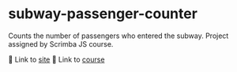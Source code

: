 # subway-passenger-counter

Counts the number of passengers who entered the subway. Project assigned by Scrimba JS course.

🔗 Link to [site](https://deft-custard-8cac62.netlify.app/)
🔗 Link to [course](https://scrimba.com/learn/learnjavascript)

